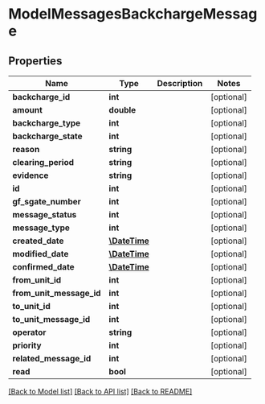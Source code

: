# ModelMessagesBackchargeMessage

## Properties
Name | Type | Description | Notes
------------ | ------------- | ------------- | -------------
**backcharge_id** | **int** |  | [optional] 
**amount** | **double** |  | [optional] 
**backcharge_type** | **int** |  | [optional] 
**backcharge_state** | **int** |  | [optional] 
**reason** | **string** |  | [optional] 
**clearing_period** | **string** |  | [optional] 
**evidence** | **string** |  | [optional] 
**id** | **int** |  | [optional] 
**gf_sgate_number** | **int** |  | [optional] 
**message_status** | **int** |  | [optional] 
**message_type** | **int** |  | [optional] 
**created_date** | [**\DateTime**](\DateTime.md) |  | [optional] 
**modified_date** | [**\DateTime**](\DateTime.md) |  | [optional] 
**confirmed_date** | [**\DateTime**](\DateTime.md) |  | [optional] 
**from_unit_id** | **int** |  | [optional] 
**from_unit_message_id** | **int** |  | [optional] 
**to_unit_id** | **int** |  | [optional] 
**to_unit_message_id** | **int** |  | [optional] 
**operator** | **string** |  | [optional] 
**priority** | **int** |  | [optional] 
**related_message_id** | **int** |  | [optional] 
**read** | **bool** |  | [optional] 

[[Back to Model list]](../README.md#documentation-for-models) [[Back to API list]](../README.md#documentation-for-api-endpoints) [[Back to README]](../README.md)



